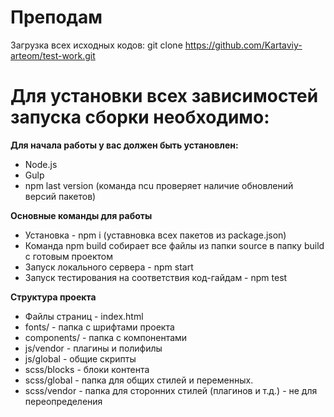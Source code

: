 # Преподам

Загрузка всех исходных кодов:
git clone <https://github.com/Kartaviy-arteom/test-work.git>

# Для установки всех зависимостей запуска сборки необходимо:

**Для начала работы у вас должен быть установлен:**

- Node.js
- Gulp
- npm last version (команда ncu проверяет наличие обновлений версий пакетов)

**Основные команды для работы**

- Установка - npm i (уставновка всех пакетов из package.json)
- Команда npm build собирает все файлы из папки source в папку build с готовым проектом
- Запуск локального сервера - npm start
- Запуск тестирования на соответствия код-гайдам - npm test

**Структура проекта**

- Файлы страниц - index.html
- fonts/ - папка с шрифтами проекта
- components/ - папка с компонентами
- js/vendor - плагины и полифилы
- js/global - общие скрипты
- scss/blocks - блоки контента
- scss/global - папка для общих стилей и переменных.
- scss/vendor - папка для сторонних стилей (плагинов и т.д.) - не для переопределения
